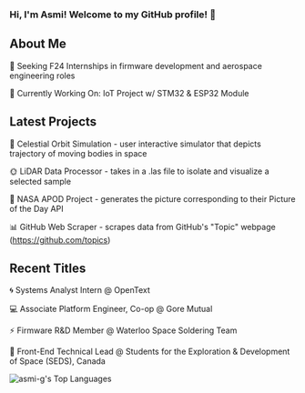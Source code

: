 ### Hi, I'm Asmi! Welcome to my GitHub profile! 💌  

## About Me
🧭 Seeking F24 Internships in firmware development and aerospace engineering roles

🤖 Currently Working On: IoT Project w/ STM32 & ESP32 Module
<!--#### 📊 Languages Frequently Used: https://gh-stats-gen.vercel.app/-->


## Latest Projects
🌠 Celestial Orbit Simulation - user interactive simulator that depicts trajectory of moving bodies in space

🌞 LiDAR Data Processor - takes in a .las file to isolate and visualize a selected sample

🌌 NASA APOD Project - generates the picture corresponding to their Picture of the Day API  

📊 GitHub Web Scraper - scrapes data from GitHub's "Topic" webpage (https://github.com/topics)


## Recent Titles
🌀 Systems Analyst Intern @ OpenText 

💻 Associate Platform Engineer, Co-op @ Gore Mutual

⚡ Firmware R&D Member @ Waterloo Space Soldering Team

🚀 Front-End Technical Lead @ Students for the Exploration & Development of Space (SEDS), Canada  


<!--
**asmi-g/asmi-g** is a ✨ _special_ ✨ repository because its `README.md` (this file) appears on your GitHub profile.
-->

![asmi-g's Top Languages](https://github-readme-stats.vercel.app/api/top-langs/?username=asmi-g&theme=midnight-purple&show_icons=true&hide_border=true&layout=compact)
